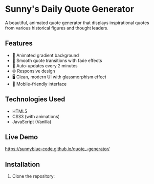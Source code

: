 # Sunny's Daily Quote Generator

A beautiful, animated quote generator that displays inspirational quotes from various historical figures and thought leaders.

## Features

- 🎨 Animated gradient background
- 💫 Smooth quote transitions with fade effects
- 🔄 Auto-updates every 2 minutes
- 🌐 Responsive design
- 🖥️ Clean, modern UI with glassmorphism effect
- 📱 Mobile-friendly interface

## Technologies Used

- HTML5
- CSS3 (with animations)
- JavaScript (Vanilla)

## Live Demo
https://sunnyblue-code.github.io/quote_-generator/

## Installation

1. Clone the repository:
